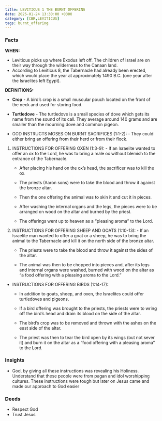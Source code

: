 ```yaml
---
title: LEVITICUS 1 THE BURNT OFFERING
date: 2025-01-24 13:30:00 +0300
category: [CBR,LEVITICUS]
tags: burnt_offering
---
```


### Facts
**WHEN:** 
- Leviticus picks up where Exodus left off. The children of Israel are on their way through the wilderness to the Canaan land.
- According to Leviticus 8, the Tabernacle had already been erected, which would place the year at approximately 1490 B.C. (one year after the Israelites left Egypt).

**DEFINITIONS:**
- **Crop** - A bird’s crop is a small muscular pouch located on the front of the neck and used for storing food.
    
- **Turtledove** - The turtledove is a small species of dove which gets its name from the sound of its call. They average around 140 grams and are smaller than the mourning dove and common pigeon.

- GOD INSTRUCTS MOSES ON BURNT SACRIFICES (1:1-2):
       - They could either bring an offering from their herd or from their flock.
        
1. INSTRUCTIONS FOR OFFERING OXEN (1:3-9):
       - If an Israelite wanted to offer an ox to the Lord, he was to bring a male ox without blemish to the entrance of the Tabernacle.
        
    - After placing his hand on the ox’s head, the sacrificer was to kill the ox.
        
    - The priests (Aaron sons) were to take the blood and throw it against the bronze altar.
        
    - Then the one offering the animal was to skin it and cut it in pieces.
        
    - After washing the internal organs and the legs, the pieces were to be arranged on wood on the altar and burned by the priest.
        
    - The offerings went up to heaven as a “pleasing aroma” to the Lord.
        
2. INSTRUCTIONS FOR OFFERING SHEEP AND GOATS (1:10-13):
       - If an Israelite man wanted to offer a goat or a sheep, he was to bring the animal to the Tabernacle and kill it on the north side of the bronze altar.
        
    - The priests were to take the blood and throw it against the sides of the altar.
        
    - The animal was then to be chopped into pieces and, after its legs and internal organs were washed, burned with wood on the altar as “a food offering with a pleasing aroma to the Lord.”
        
- INSTRUCTIONS FOR OFFERING BIRDS (1:14-17):
    
    - In addition to goats, sheep, and oxen, the Israelites could offer turtledoves and pigeons.
        
    - If a bird offering was brought to the priests, the priests were to wring off the bird’s head and drain its blood on the side of the altar.
        
    - The bird’s crop was to be removed and thrown with the ashes on the east side of the altar.
        
    - The priest was then to tear the bird open by its wings (but not sever it) and burn it on the altar as a “food offering with a pleasing aroma” to the Lord.
### Insights
- God, by giving all these instructions was revealing his Holiness. Understand that these people were from pagan and idol worshipping cultures. These instructions were tough but later on Jesus came and made our approach to God easier
### Deeds
- Respect God
- Trust Jesus

